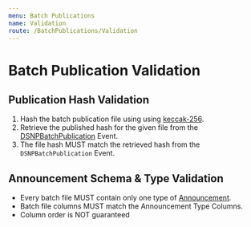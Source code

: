 ```yaml
---
menu: Batch Publications
name: Validation
route: /BatchPublications/Validation
---
```


# Batch Publication Validation

## Publication Hash Validation

1. Hash the batch publication file using using [keccak-256](https://keccak.team/files/Keccak-submission-3.pdf).
2. Retrieve the published hash for the given file from the [DSNPBatchPublication](/BatchPublications/Publishing) Event.
3. The file hash MUST match the retrieved hash from the `DSNPBatchPublication` Event.

## Announcement Schema & Type Validation

- Every batch file MUST contain only one type of [Announcement](/Announcements/Overview#announcement-types).
- Batch file columns MUST match the Announcement Type Columns.
- Column order is NOT guaranteed
